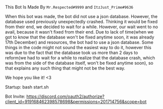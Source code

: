 This Bot Is Made By `Mr.Respected#9999` and `ItzJust_Prime#9636`

When this bot was made, the bot did not use a json database. However, the database used previously unexpectedly crashed. Thinking it would be fixed from their end, we decided to wait for a while. However, our wait went to no avail, because it wasn't fixed from their end. Due to lack of time(when we got to know that the database won't be fixed anytime soon, it was already 17th December) and resources, the bot had to use a json database. Some things in the code might not sound the easiest way to do it, however this was due to the fact that the database took us more than 2 days to reform(we had to wait for a while to realize that the database crash, which was from the side of the database itself, won't be fixed anytime soon), so that explains any such thing that might not be the best way.

We hope you like it! <3

Startup: bash start.sh

Bot Invite: https://discord.com/oauth2/authorize?client_id=919168462398578698&permissions=201714756&scope=bot
